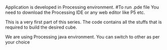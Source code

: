 Application is developed in Processing environment. 
#To run .pde file
You need to download the Processing IDE or any web editor like P5 etc.

This is a very first part of this series. The code contains all the stuffs that is required to build the desired cube. 

We are using Processing java environment. You can switch to other as per your choice
